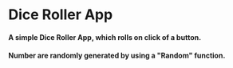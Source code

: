 # Dice Roller App

#### A simple Dice Roller App, which rolls on click of a button.
#### Number are randomly generated by using a "Random" function.


